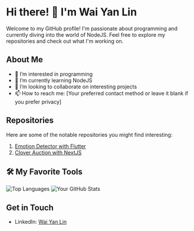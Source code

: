 # Hi there! 👋 I'm Wai Yan Lin

Welcome to my GitHub profile! I'm passionate about programming and currently diving into the world of NodeJS. Feel free to explore my repositories and check out what I'm working on.

## About Me
- 👀 I’m interested in programming
- 🌱 I’m currently learning NodeJS
- 💞️ I’m looking to collaborate on interesting projects
- 📫 How to reach me: [Your preferred contact method or leave it blank if you prefer privacy]

## Repositories
Here are some of the notable repositories you might find interesting:

1. [Emotion Detector with Flutter](https://github.com/DevWaiYanLinn/emo-bot-flutter-version)
2. [Clover Auction with NextJS](https://clover-auction-front.vercel.app)

## 🛠️ My Favorite Tools
  ![Top Languages](https://github-readme-stats.vercel.app/api/top-langs/?username=DevWaiYanLinn&layout=compact)
  ![Your GitHub Stats](https://github-readme-stats.vercel.app/api?username=DevWaiYanLinn&count_private=true&show_icons=true&hide_title=true)

<!-- Feel free to add more repositories and descriptions as needed -->

## Get in Touch
- LinkedIn: [Wai Yan Lin](https://www.linkedin.com/in/wai-yan-lin-809998260/)

<!-- Feel free to add more ways to reach you -->

<!---
DevWaiYanLinn/DevWaiYanLinn is a ✨ special ✨ repository because its `README.md` (this file) appears on your GitHub profile.
You can click the Preview link to take a look at your changes.
--->
